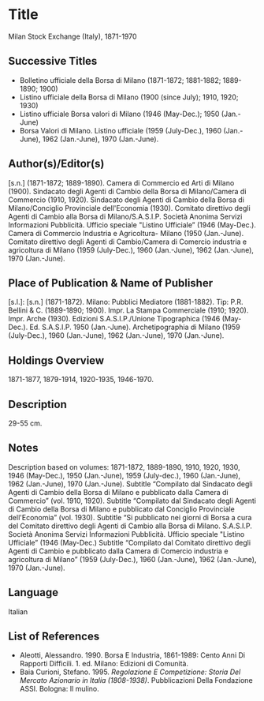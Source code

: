 # Title
Milan Stock Exchange (Italy), 1871-1970

## Successive Titles
* Bolletino ufficiale della Borsa di Milano (1871-1872; 1881-1882; 1889-1890; 1900)
* Listino ufficiale della Borsa di Milano (1900 (since July); 1910, 1920; 1930)
* Listino ufficiale Borsa valori di Milano (1946 (May-Dec.); 1950 (Jan.-June)
* Borsa Valori di Milano. Listino ufficiale (1959 (July-Dec.), 1960 (Jan.-June), 1962 (Jan.-June), 1970 (Jan.-June). 

## Author(s)/Editor(s)
[s.n.] (1871-1872; 1889-1890). Camera di Commercio ed Arti di Milano (1900). Sindacato degli Agenti di Cambio della Borsa di Milano/Camera di Commercio (1910, 1920). Sindacato degli Agenti di Cambio della Borsa di Milano/Conciglio Provinciale dell'Economia (1930). Comitato direttivo degli Agenti di Cambio alla Borsa di Milano/S.A.S.I.P. Società Anonima Servizi Informazioni Pubblicità. Ufficio speciale "Listino Ufficiale” (1946 (May-Dec.). Camera di Commercio Industria e Agricoltura- Milano (1950 (Jan.-June). Comitato direttivo degli Agenti di Cambio/Camera di Comercio industria e agricoltura di Milano (1959 (July-Dec.), 1960 (Jan.-June), 1962 (Jan.-June), 1970 (Jan.-June).

## Place of Publication & Name of Publisher
[s.l.]: [s.n.] (1871-1872). Milano: Pubblici Mediatore (1881-1882). Tip: P.R. Bellini & C. (1889-1890; 1900). Impr. La Stampa Commerciale (1910; 1920). Impr. Arche (1930). Edizioni S.A.S.I.P./Unione Tipographica (1946 (May-Dec.). Ed. S.A.S.I.P. 1950 (Jan.-June). Archetipographia di Milano (1959 (July-Dec.), 1960 (Jan.-June), 1962 (Jan.-June), 1970 (Jan.-June). 

## Holdings Overview
1871-1877, 1879-1914, 1920-1935, 1946-1970.

## Description
29-55 cm.

## Notes
Description based on volumes: 1871-1872, 1889-1890, 1910, 1920, 1930, 1946 (May-Dec.), 1950 (Jan.-June), 1959 (July-dec.), 1960 (Jan.-June), 1962 (Jan.-June), 1970 (Jan.-June). 
Subtitle “Compilato dal Sindacato degli Agenti di Cambio della Borsa di Milano e pubblicato dalla Camera di Commercio” (vol. 1910, 1920).
Subtitle “Compilato dal Sindacato degli Agenti di Cambio della Borsa di Milano e pubblicato dal Conciglio Provinciale dell'Economia” (vol. 1930).
Subtitle “Si pubblicato nei giorni di Borsa a cura del Comitato direttivo degli Agenti di Cambio alla Borsa di Milano. S.A.S.I.P. Società Anonima Servizi Informazioni Pubblicità. Ufficio speciale "Listino Ufficiale” (1946 (May-Dec.) 
Subtitle “Compilato dal Comitato direttivo degli Agenti di Cambio e pubblicato dalla Camera di Comercio industria e agricoltura di Milano” (1959 (July-Dec.), 1960 (Jan.-June), 1962 (Jan.-June), 1970 (Jan.-June). 

## Language
Italian

## List of References
* Aleotti, Alessandro. 1990. Borsa E Industria, 1861-1989: Cento Anni Di Rapporti Difficili. 1. ed. Milano: Edizioni di Comunità.
* Baia Curioni, Stefano. 1995. *Regolazione E Competizione: Storia Del Mercato Azionario in Italia (1808-1938)*. Pubblicazioni Della Fondazione ASSI. Bologna: Il mulino.
